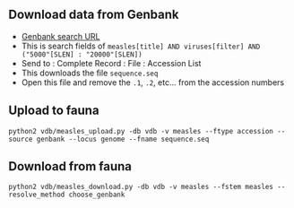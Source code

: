 ## Download data from Genbank

* [Genbank search URL](https://www.ncbi.nlm.nih.gov/nuccore?term=measles%5Btitle%5D%20AND%20viruses%5Bfilter%5D%20AND%20%28%225000%22%5BSLEN%5D%20%3A%20%2220000%22%5BSLEN%5D%29&cmd=DetailsSearch)
* This is search fields of `measles[title] AND viruses[filter] AND ("5000"[SLEN] : "20000"[SLEN])`
* Send to : Complete Record : File : Accession List
* This downloads the file `sequence.seq`
* Open this file and remove the `.1`, `.2`, etc... from the accession numbers

## Upload to fauna

`python2 vdb/measles_upload.py -db vdb -v measles --ftype accession --source genbank --locus genome --fname sequence.seq`

## Download from fauna

`python2 vdb/measles_download.py -db vdb -v measles --fstem measles --resolve_method choose_genbank`
